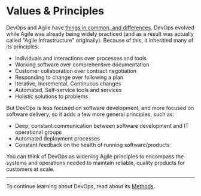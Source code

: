 # Values & Principles

DevOps and Agile have [things in common, and differences][2]. DevOps evolved while Agile was already being widely practiced (and as a result was actually called "Agile Infrastructure" originally). Because of this, it inheritied many of its principles:

 * Individuals and interactions over processes and tools
 * Working software over comprehensive documentation
 * Customer collaboration over contract negotiation
 * Responding to change over following a plan
 * Iterative, Incremental, Continuous changes
 * Automated, Self-service tools and services
 * Holistic solutions to problems

But DevOps is less focused on software development, and more focused on software delivery, so it adds a few more general principles, such as:

 * Deep, constant communication between software development and IT operational groups
 * Automated deployment processes
 * Constant feedback on the health of running software/products

You can think of DevOps as widening Agile principles to encompass the systems and operations needed to maintain reliable, quality products for customers at scale.

---
To continue learning about DevOps, read about its [Methods](../methods/).

[1]: https://www.informationweek.com/devops/agile-vs-devops-10-ways-theyre-different/d/d-id/1326121
[2]: https://www.guru99.com/agile-vs-devops.html
